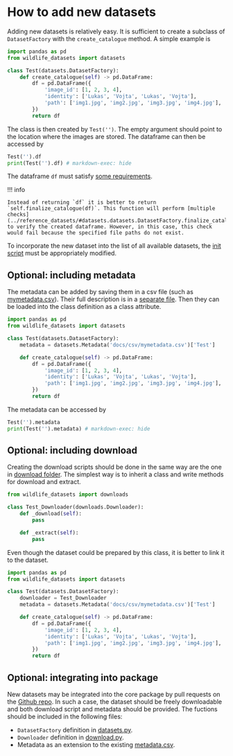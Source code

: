 # How to add new datasets

Adding new datasets is relatively easy. It is sufficient to create a subclass of `DatasetFactory` with the `create_catalogue` method. A simple example is

```python exec="true" source="above" session=""run1"
import pandas as pd
from wildlife_datasets import datasets

class Test(datasets.DatasetFactory):
    def create_catalogue(self) -> pd.DataFrame:
        df = pd.DataFrame({
            'image_id': [1, 2, 3, 4],
            'identity': ['Lukas', 'Vojta', 'Lukas', 'Vojta'],
            'path': ['img1.jpg', 'img2.jpg', 'img3.jpg', 'img4.jpg'],
        })
        return df
```

The class is then created by `Test('')`. The empty argument should point to the location where the images are stored. The dataframe can then be accessed by

```python exec="true" source="above" result="console" session=""run1"
Test('').df
print(Test('').df) # markdown-exec: hide
```

The dataframe `df` must satisfy [some requirements](../dataframe).

!!! info

    Instead of returning `df` it is better to return `self.finalize_catalogue(df)`. This function will perform [multiple checks](../reference_datasets/#datasets.datasets.DatasetFactory.finalize_catalogue) to verify the created dataframe. However, in this case, this check would fail because the specified file paths do not exist.

To incorporate the new dataset into the list of all available datasets, the [init script](https://github.com/WildlifeDatasets/wildlife-datasets/blob/main/wildlife_datasets/datasets/__init__.py) must be appropriately modified.


## Optional: including metadata

The metadata can be added by saving them in a csv file (such as [mymetadata.csv](../csv/mymetadata.csv)). Their full description is in a [separate file](../dataframe#metadata). Then they can be loaded into the class definition as a class attribute. 

```python exec="true" source="above" session=""run2"
import pandas as pd
from wildlife_datasets import datasets

class Test(datasets.DatasetFactory):
    metadata = datasets.Metadata('docs/csv/mymetadata.csv')['Test']

    def create_catalogue(self) -> pd.DataFrame:
        df = pd.DataFrame({
            'image_id': [1, 2, 3, 4],
            'identity': ['Lukas', 'Vojta', 'Lukas', 'Vojta'],
            'path': ['img1.jpg', 'img2.jpg', 'img3.jpg', 'img4.jpg'],
        })
        return df
```

The metadata can be accessed by

```python exec="true" source="above" result="console" session=""run2"
Test('').metadata
print(Test('').metadata) # markdown-exec: hide
```

## Optional: including download

Creating the download scripts should be done in the same way are the one in [download folder](https://github.com/WildlifeDatasets/wildlife-datasets/tree/main/wildlife_datasets/downloads). The simplest way is to inherit a class and write methods for download and extract.

```python
from wildlife_datasets import downloads

class Test_Downloader(downloads.Downloader):
    def _download(self):
        pass

    def _extract(self):
        pass
```

Even though the dataset could be prepared by this class, it is better to link it to the dataset.

```python
import pandas as pd
from wildlife_datasets import datasets

class Test(datasets.DatasetFactory):
    downloader = Test_Downloader
    metadata = datasets.Metadata('docs/csv/mymetadata.csv')['Test']

    def create_catalogue(self) -> pd.DataFrame:
        df = pd.DataFrame({
            'image_id': [1, 2, 3, 4],
            'identity': ['Lukas', 'Vojta', 'Lukas', 'Vojta'],
            'path': ['img1.jpg', 'img2.jpg', 'img3.jpg', 'img4.jpg'],
        })
        return df
```

## Optional: integrating into package

New datasets may be integrated into the core package by pull requests on the [Github repo](https://github.com/WildlifeDatasets/wildlife-datasets). In such a case, the dataset should be freely downloadable and both download script and metadata should be provided. The fuctions should be included in the following files:

  - `DatasetFactory` definition in [datasets.py](https://github.com/WildlifeDatasets/wildlife-datasets/blob/main/wildlife_datasets/datasets/datasets.py).
  - `Downloader` definition in [download.py](https://github.com/WildlifeDatasets/wildlife-datasets/blob/main/wildlife_datasets/downloads/downloads.py).
  - Metadata as an extension to the existing [metadata.csv](https://github.com/WildlifeDatasets/wildlife-datasets/tree/main/wildlife_datasets/datasets).

